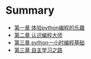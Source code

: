 # Summary

- [第一章 体验python编程的乐趣](./chapter_1.md)
- [第二章 认识编程大师](./chapter_2.md)
- [第三章 python一小时编程基础](./chapter_3.md)
- [第三章 自主学习之路](./chapter_4.md)
